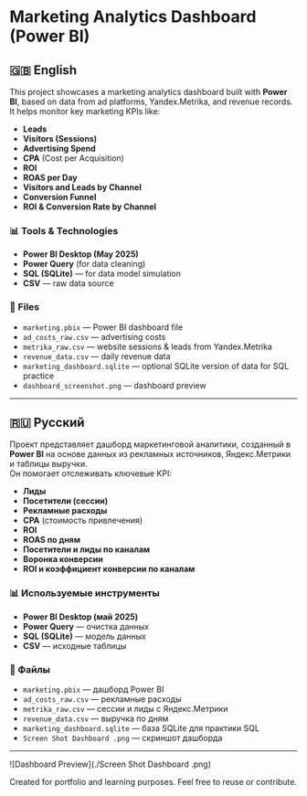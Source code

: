 # Marketing Analytics Dashboard (Power BI)

## 🇬🇧 English

This project showcases a marketing analytics dashboard built with **Power BI**, based on data from ad platforms, Yandex.Metrika, and revenue records.  
It helps monitor key marketing KPIs like:

- **Leads**
- **Visitors (Sessions)**
- **Advertising Spend**
- **CPA** (Cost per Acquisition)
- **ROI**
- **ROAS per Day**
- **Visitors and Leads by Channel**
- **Conversion Funnel**
- **ROI & Conversion Rate by Channel**

### 📊 Tools & Technologies
- **Power BI Desktop (May 2025)**
- **Power Query** (for data cleaning)
- **SQL (SQLite)** — for data model simulation
- **CSV** — raw data source

### 📁 Files
- `marketing.pbix` — Power BI dashboard file
- `ad_costs_raw.csv` — advertising costs
- `metrika_raw.csv` — website sessions & leads from Yandex.Metrika
- `revenue_data.csv` — daily revenue data
- `marketing_dashboard.sqlite` — optional SQLite version of data for SQL practice
- `dashboard_screenshot.png` — dashboard preview

---

## 🇷🇺 Русский

Проект представляет дашборд маркетинговой аналитики, созданный в **Power BI** на основе данных из рекламных источников, Яндекс.Метрики и таблицы выручки.  
Он помогает отслеживать ключевые KPI:

- **Лиды**
- **Посетители (сессии)**
- **Рекламные расходы**
- **CPA** (стоимость привлечения)
- **ROI**
- **ROAS по дням**
- **Посетители и лиды по каналам**
- **Воронка конверсии**
- **ROI и коэффициент конверсии по каналам**

### 📊 Используемые инструменты
- **Power BI Desktop (май 2025)**
- **Power Query** — очистка данных
- **SQL (SQLite)** — модель данных
- **CSV** — исходные таблицы

### 📁 Файлы
- `marketing.pbix` — дашборд Power BI
- `ad_costs_raw.csv` — рекламные расходы
- `metrika_raw.csv` — сессии и лиды с Яндекс.Метрики
- `revenue_data.csv` — выручка по дням
- `marketing_dashboard.sqlite` — база SQLite для практики SQL
- `Screen Shot Dashboard .png` — скриншот дашборда

---
![Dashboard Preview](./Screen Shot Dashboard .png)

Created for portfolio and learning purposes. Feel free to reuse or contribute.
